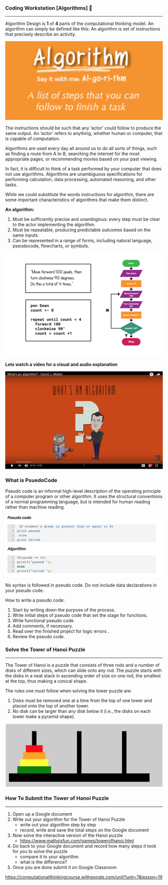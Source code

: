 ### Coding Workstation [Algorithms] 📝
____________________________________________________________________________________
Algorithm Design is **1** of **4** parts of the computational thinking model. An algorithm can simply be defined like this: An algorithm is set of instructions that precisely describe an activity.

![Algorithm](img/algorithm.png)

The instructions should be such that any ‘actor’ could follow to produce the same output. An ‘actor’ refers to anything, whether human or computer, that is capable of computation.

Algorithms are used every day all around us to do all sorts of things, such as finding a route from A to B, searching the internet for the most appropriate pages, or recommending movies based on your past viewing.

In fact, it is difficult to think of a task performed by your computer that does not use algorithms. Algorithms are unambiguous specifications for performing calculation, data processing, automated reasoning, and other tasks.

While we could substitute the words instructions for algorithm, there are some important characteristics of algorithms that make them distinct.

**An algorithm:**

1. Must be sufficiently precise and unambigious: every step must be clear to the actor implementing the algorithm.
2. Must be repeatable, producing predictable outcomes based on the same inputs.
3. Can be represented in a range of forms, including natural language, pseudocode, flowcharts, or symbols.

![algorithmImg](img/algorithmExample.png)

**Lets watch a video for a visual and audio explanation**

[![Watch the video](img/whatIsAnAlgorithm.png)](https://www.youtube.com/watch?v=6hfOvs8pY1k)

### What is PsuedoCode
Pseudo code is an informal high-level description of the operating principle of a computer program or other algorithm. It uses the structural conventions of a normal programming language, but is intended for human reading rather than machine reading.

![psuedoCode](img/psuedoCode.png)

No syntax is followed in pseudo code.
Do not include data declarations in your pseudo code.

How to write a pseudo code:

1. Start by writing down the purpose of the process.
2. Write initial steps of pseudo code that set the stage for functions.
3. Write functional pseudo code.
4. Add comments, if necessary.
5. Read over the finished project for logic errors .
6. Review the pseudo code.

### Solve the Tower of Hanoi Puzzle
____________________________________________________________________________________
The Tower of Hanoi is a puzzle that consists of three rods and a number of disks of different sizes, which can slide onto any rod. The puzzle starts with the disks in a neat stack in ascending order of size on one rod, the smallest at the top, thus making a conical shape.

The rules one must follow when solving the tower puzzle are:
1. Disks must be removed one at a time from the top of one tower and placed onto the top of another tower.
2. No disk can be larger than any disk below it (i.e., the disks on each tower make a pyramid shape).

![Hanoi](img/towerOfHanoi.png)

### How To Submit the Tower of Hanoi Puzzle
____________________________________________________________________________________
1. Open up a Google document
2. Write out your algorithm for the Tower of Hanoi Puzzle
    - write out your algorithm step by step
    - record, write and save the total steps on the Google document
3. Now solve the interactive version of the Hanoi puzzle 
    - https://www.mathsisfun.com/games/towerofhanoi.html
4. Go back to your Google document and record how many steps it took for you to solve the puzzle
    - compare it to your algorithm
    - what is the difference?
5. Once you are done submit it on Google Classroom


https://computationalthinkingcourse.withgoogle.com/unit?unit=7&lesson=19 